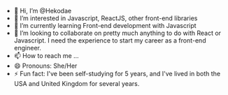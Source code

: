 - 👋 Hi, I’m @Hekodae
- 👀 I’m interested in Javascript, ReactJS, other front-end libraries
- 🌱 I’m currently learning Front-end development with Javascript
- 💞️ I’m looking to collaborate on pretty much anything to do with React or Javascript. I need the experience to start my career as a front-end engineer.
- 📫 How to reach me ...
- 😄 Pronouns: She/Her
- ⚡ Fun fact: I've been self-studying for 5 years, and I've lived in both the USA and United Kingdom for several years.

<!---
Hekodae/Hekodae is a ✨ special ✨ repository because its `README.md` (this file) appears on your GitHub profile.
You can click the Preview link to take a look at your changes.
--->
